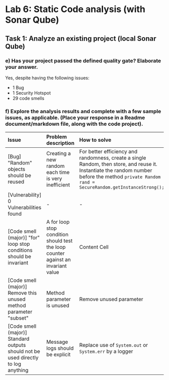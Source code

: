 # Lab 6: Static Code analysis (with Sonar Qube)

## Task 1: Analyze an existing project (local Sonar Qube)

### e) Has your project passed the defined quality gate? Elaborate your answer.

Yes, despite having the following issues:
* 1 Bug
* 1 Security Hotspot
* 29 code smells

### f) Explore the analysis results and complete with a few sample issues, as applicable. (Place your response in a Readme document/markdown file, along with the code project).

| Issue  | Problem description | How to solve
| :--- | :--- | :--- |
| [Bug] "Random" objects should be reused  | Creating a new random each time is very inefficient | For better efficiency and randomness, create a single Random, then store, and reuse it.  Instantiate the random number before the method `private Random rand = SecureRandom.getInstanceStrong();` | 
| [Vulnerability] 0 Vulnerabilities found  | -  | - |
| [Code smell (major)] "for" loop stop conditions should be invariant | A for loop stop condition should test the loop counter against an invariant value | Content Cell  |
| [Code smell (major)] Remove this unused method parameter "subset" | Method parameter is unused  | Remove unused parameter |
| [Code smell (major)] Standard outputs should not be used directly to log anything | Message logs should be explicit  | Replace use of `System.out` or `System.err` by a logger |